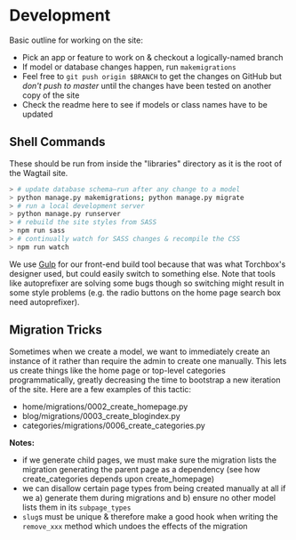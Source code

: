 # Development

Basic outline for working on the site:

- Pick an app or feature to work on & checkout a logically-named branch
- If model or database changes happen, run `makemigrations`
- Feel free to `git push origin $BRANCH` to get the changes on GitHub but _don't push to master_ until the changes have been tested on another copy of the site
- Check the readme here to see if models or class names have to be updated

## Shell Commands

These should be run from inside the "libraries" directory as it is the root of the Wagtail site.

```sh
> # update database schema—run after any change to a model
> python manage.py makemigrations; python manage.py migrate
> # run a local development server
> python manage.py runserver
> # rebuild the site styles from SASS
> npm run sass
> # continually watch for SASS changes & recompile the CSS
> npm run watch
```

We use [Gulp](http://gulpjs.com/) for our front-end build tool because that was what Torchbox's designer used, but could easily switch to something else. Note that tools like autoprefixer are solving some bugs though so switching might result in some style problems (e.g. the radio buttons on the home page search box need autoprefixer).

## Migration Tricks

Sometimes when we create a model, we want to immediately create an instance of it rather than require the admin to create one manually. This lets us create things like the home page or top-level categories programmatically, greatly decreasing the time to bootstrap a new iteration of the site. Here are a few examples of this tactic:

- home/migrations/0002_create_homepage.py
- blog/migrations/0003_create_blogindex.py
- categories/migrations/0006_create_categories.py

**Notes:**

- if we generate child pages, we must make sure the migration lists the migration generating the parent page as a dependency (see how create_categories depends upon create_homepage)
- we can disallow certain page types from being created manually at all if we a) generate them during migrations and b) ensure no other model lists them in its `subpage_types`
- `slug`s must be unique & therefore make a good hook when writing the `remove_xxx` method which undoes the effects of the migration
